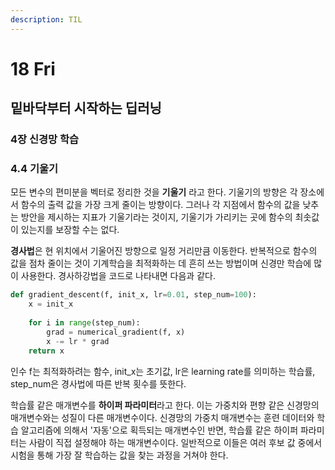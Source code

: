```yaml
---
description: TIL
---
```


# 18 Fri

## 밑바닥부터 시작하는 딥러닝

###  4장 신경망 학습

###  4.4 기울기

 모든 변수의 편미분을 벡터로 정리한 것을 **기울기** 라고 한다. 기울기의 방향은 각 장소에서 함수의 출력 값을 가장 크게 줄이는 방향이다. 그러나 각 지점에서 함수의 값을 낮추는 방안을 제시하는 지표가 기울기라는 것이지, 기울기가 가리키는 곳에 함수의 최솟값이 있는지를 보장할 수는 없다. 

 **경사법**은 현 위치에서 기울어진 방향으로 일정 거리만큼 이동한다. 반복적으로 함수의 값을 점차 줄이는 것이 기계학습을 최적화하는 데 흔히 쓰는 방법이며 신경만 학습에 많이 사용한다. 경사하강법을 코드로 나타내면 다음과 같다.

```python
def gradient_descent(f, init_x, lr=0.01, step_num=100):
    x = init_x
    
    for i in range(step_num):
        grad = numerical_gradient(f, x)
        x -= lr * grad
    return x
```

 인수 f는 최적화하려는 함수, init\_x는 초기값, lr은 learning rate를 의미하는 학습률, step\_num은 경사법에 따른 반복 횟수를 뜻한다.

 학습률 같은 매개변수를 **하이퍼 파라미터**라고 한다. 이는 가중치와 편향 같은 신경망의 매개변수와는 성질이 다른 매개변수이다. 신경망의 가중치 매개변수는 훈련 데이터와 학습 알고리즘에 의해서 '자동'으로 획득되는 매개변수인 반면, 학습률 같은 하이퍼 파라미터는 사람이 직접 설정해야 하는 매개변수이다. 일반적으로 이들은 여러 후보 값 중에서 시험을 통해 가장 잘 학습하는 값을 찾는 과정을 거쳐야 한다.





 



